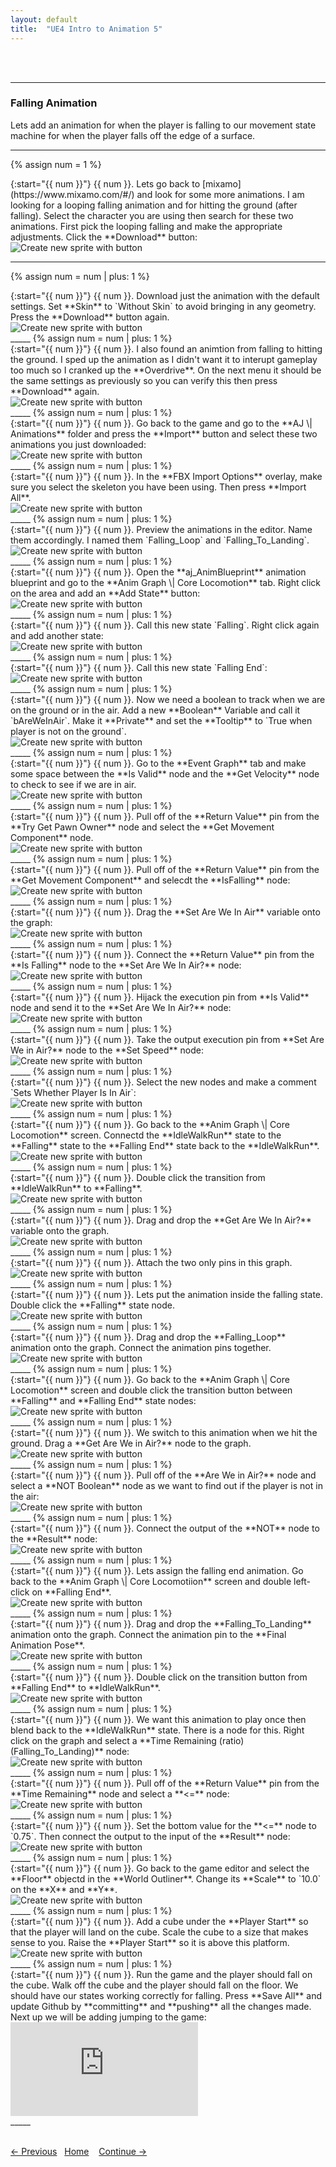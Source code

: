 ```yaml
---
layout: default
title:  "UE4 Intro to Animation 5"
---
```


<br><br>

_____ 

### Falling Animation
Lets add an animation for when the player is falling to our movement state machine for when the player falls off the edge of a surface.

_____ 

{% assign num = 1 %}
<div class = "row">
<div class="col-12 col-lg-4 col align-self-center">
<div markdown = "1">
{:start="{{ num }}"}
{{ num }}. Lets go back to [mixamo](https://www.mixamo.com/#/) and look for some more animations.  I am looking for a looping falling animation and for hitting the ground (after falling).  Select the character you are using then search for these two animations. First pick the looping falling and make the appropriate adjustments.  Click the **Download** button:
</div>
</div>
<div class="col-12 col-lg-8">
<img src="images/LoopingFalling.jpg"  class= "img-fluid"  alt="Create new sprite with button">  
</div>
</div>

_____ 

{% assign num = num | plus: 1 %}
<div class = "row">
<div class="col-12 col-lg-4 col align-self-center">
<div markdown = "1">
{:start="{{ num }}"}
{{ num }}. Download just the animation with the default settings.  Set **Skin** to `Without Skin` to avoid bringing in any geometry. Press the **Download** button again.
</div>
</div>
<div class="col-12 col-lg-8">
<img src="images/DownloadJustAnimationFall.jpg"  class= "img-fluid"  alt="Create new sprite with button">  
</div>
</div>
_____ 
{% assign num = num | plus: 1 %}
<div class = "row">
<div class="col-12 col-lg-4 col align-self-center">
<div markdown = "1">
{:start="{{ num }}"}
{{ num }}. I also found an animtion from falling to hitting the ground.  I sped up the animation as I didn't want it to interupt gameplay too much so I cranked up the **Overdrive**.  On the next menu it should be the same settings as previously so you can verify this then press **Download** again.
</div>
</div>
<div class="col-12 col-lg-8">
<img src="images/FallingToLanding.jpg"  class= "img-fluid"  alt="Create new sprite with button">  
</div>
</div>
_____ 
{% assign num = num | plus: 1 %}
<div class = "row">
<div class="col-12 col-lg-4 col align-self-center">
<div markdown = "1">
{:start="{{ num }}"}
{{ num }}. Go back to the game and go to the **AJ \| Animations** folder and press the **Import** button and select these two animations you just downloaded:
</div>
</div>
<div class="col-12 col-lg-8">
<img src="images/ImportFallingAnimation.jpg"  class= "img-fluid"  alt="Create new sprite with button">  
</div>
</div>
_____ 
{% assign num = num | plus: 1 %}
<div class = "row">
<div class="col-12 col-lg-4 col align-self-center">
<div markdown = "1">
{:start="{{ num }}"}
{{ num }}. In the **FBX Import Options** overlay, make sure you select the skeleton you have been using. Then press **Import All**.
</div>
</div>
<div class="col-12 col-lg-8">
<img src="images/SelectSkeletonFallingAnims.jpg"  class= "img-fluid"  alt="Create new sprite with button">  
</div>
</div>
_____ 
{% assign num = num | plus: 1 %}
<div class = "row">
<div class="col-12 col-lg-4 col align-self-center">
<div markdown = "1">
{:start="{{ num }}"}
{{ num }}. Preview the animations in the editor.  Name them accordingly.  I named them `Falling_Loop` and `Falling_To_Landing`.
</div>
</div>
<div class="col-12 col-lg-8">
<img src="images/RenameAndPreviewAnims.jpg"  class= "img-fluid"  alt="Create new sprite with button">  
</div>
</div>
_____ 
{% assign num = num | plus: 1 %}
<div class = "row">
<div class="col-12 col-lg-4 col align-self-center">
<div markdown = "1">
{:start="{{ num }}"}
{{ num }}. Open the **aj_AnimBlueprint** animation blueprint and go to the **Anim Graph \| Core Locomotion** tab.  Right click on the area and add an **Add State** button:
</div>
</div>
<div class="col-12 col-lg-8">
<img src="images/AddFallingState.jpg"  class= "img-fluid"  alt="Create new sprite with button">  
</div>
</div>
_____ 
{% assign num = num | plus: 1 %}
<div class = "row">
<div class="col-12 col-lg-4 col align-self-center">
<div markdown = "1">
{:start="{{ num }}"}
{{ num }}. Call this new state `Falling`.  Right click again and add another state:
</div>
</div>
<div class="col-12 col-lg-8">
<img src="images/CallItFallingAddAnotherState.jpg"  class= "img-fluid"  alt="Create new sprite with button">  
</div>
</div>
_____ 
{% assign num = num | plus: 1 %}
<div class = "row">
<div class="col-12 col-lg-4 col align-self-center">
<div markdown = "1">
{:start="{{ num }}"}
{{ num }}. Call this new state `Falling End`:
</div>
</div>
<div class="col-12 col-lg-8">
<img src="images/FallingEnd.jpg"  class= "img-fluid"  alt="Create new sprite with button">  
</div>
</div>
_____ 
{% assign num = num | plus: 1 %}
<div class = "row">
<div class="col-12 col-lg-4 col align-self-center">
<div markdown = "1">
{:start="{{ num }}"}
{{ num }}. Now we need a boolean to track when we are on the ground or in the air.  Add a new **Boolean** Variable and call it `bAreWeInAir`.  Make it **Private** and set the **Tooltip** to `True when player is not on the ground`.
</div>
</div>
<div class="col-12 col-lg-8">
<img src="images/AreWeInAirBooleanDef.jpg"  class= "img-fluid"  alt="Create new sprite with button">  
</div>
</div>
_____ 
{% assign num = num | plus: 1 %}
<div class = "row">
<div class="col-12 col-lg-4 col align-self-center">
<div markdown = "1">
{:start="{{ num }}"}
{{ num }}. Go to the **Event Graph** tab and make some space between the **Is Valid** node and the **Get Velocity** node to check to see if we are in air.
</div>
</div>
<div class="col-12 col-lg-8">
<img src="images/MakeSpaceEventGraphAnimBP.jpg"  class= "img-fluid"  alt="Create new sprite with button">  
</div>
</div>
_____ 
{% assign num = num | plus: 1 %}
<div class = "row">
<div class="col-12 col-lg-4 col align-self-center">
<div markdown = "1">
{:start="{{ num }}"}
{{ num }}. Pull off of the **Return Value** pin from the **Try Get Pawn Owner** node and select the **Get Movement Component** node.
</div>
</div>
<div class="col-12 col-lg-8">
<img src="images/GetMovementComponentAnimBP.jpg"  class= "img-fluid"  alt="Create new sprite with button">  
</div>
</div>
_____ 
{% assign num = num | plus: 1 %}
<div class = "row">
<div class="col-12 col-lg-4 col align-self-center">
<div markdown = "1">
{:start="{{ num }}"}
{{ num }}. Pull off of the **Return Value** pin from the **Get Movement Component** and selecdt the **IsFalling** node:
</div>
</div>
<div class="col-12 col-lg-8">
<img src="images/IsFallingVariableGet.jpg"  class= "img-fluid"  alt="Create new sprite with button">  
</div>
</div>
_____ 
{% assign num = num | plus: 1 %}
<div class = "row">
<div class="col-12 col-lg-4 col align-self-center">
<div markdown = "1">
{:start="{{ num }}"}
{{ num }}. Drag the **Set Are We In Air** variable onto the graph:
</div>
</div>
<div class="col-12 col-lg-8">
<img src="images/SetAreWeInAir.jpg"  class= "img-fluid"  alt="Create new sprite with button">  
</div>
</div>
_____ 
{% assign num = num | plus: 1 %}
<div class = "row">
<div class="col-12 col-lg-4 col align-self-center">
<div markdown = "1">
{:start="{{ num }}"}
{{ num }}. Connect the **Return Value** pin from the **Is Falling** node to the **Set Are We In Air?** node:
</div>
</div>
<div class="col-12 col-lg-8">
<img src="images/ConnectAreWeInAirPins.jpg"  class= "img-fluid"  alt="Create new sprite with button">  
</div>
</div>
_____ 
{% assign num = num | plus: 1 %}
<div class = "row">
<div class="col-12 col-lg-4 col align-self-center">
<div markdown = "1">
{:start="{{ num }}"}
{{ num }}. Hijack the execution pin from **Is Valid** node and send it to the **Set Are We In Air?** node:
</div>
</div>
<div class="col-12 col-lg-8">
<img src="images/IsValidExecutionPin.jpg"  class= "img-fluid"  alt="Create new sprite with button">  
</div>
</div>
_____ 
{% assign num = num | plus: 1 %}
<div class = "row">
<div class="col-12 col-lg-4 col align-self-center">
<div markdown = "1">
{:start="{{ num }}"}
{{ num }}. Take the output execution pin from **Set Are We in Air?** node to the **Set Speed** node:
</div>
</div>
<div class="col-12 col-lg-8">
<img src="images/ReconnectSetSpeedPin.jpg"  class= "img-fluid"  alt="Create new sprite with button">  
</div>
</div>
_____ 
{% assign num = num | plus: 1 %}
<div class = "row">
<div class="col-12 col-lg-4 col align-self-center">
<div markdown = "1">
{:start="{{ num }}"}
{{ num }}. Select the new nodes and make a comment `Sets Whether Player Is In Air`:
</div>
</div>
<div class="col-12 col-lg-8">
<img src="images/AddCommnentIsPlayerInAir.jpg"  class= "img-fluid"  alt="Create new sprite with button">  
</div>
</div>
_____ 
{% assign num = num | plus: 1 %}
<div class = "row">
<div class="col-12 col-lg-4 col align-self-center">
<div markdown = "1">
{:start="{{ num }}"}
{{ num }}. Go back to the **Anim Graph \| Core Locomotion** screen.  Connectd the **IdleWalkRun** state to the **Falling** state to the **Falling End** state back to the **IdleWalkRun**.
</div>
</div>
<div class="col-12 col-lg-8">
<img src="images/ConnectFallingStates.jpg"  class= "img-fluid"  alt="Create new sprite with button">  
</div>
</div>
_____ 
{% assign num = num | plus: 1 %}
<div class = "row">
<div class="col-12 col-lg-4 col align-self-center">
<div markdown = "1">
{:start="{{ num }}"}
{{ num }}. Double click the transition from **IdleWalkRun** to **Falling**.
</div>
</div>
<div class="col-12 col-lg-8">
<img src="images/ConditionToFalling.jpg"  class= "img-fluid"  alt="Create new sprite with button">  
</div>
</div>
_____ 
{% assign num = num | plus: 1 %}
<div class = "row">
<div class="col-12 col-lg-4 col align-self-center">
<div markdown = "1">
{:start="{{ num }}"}
{{ num }}. Drag and drop the **Get Are We In Air?** variable onto the graph.
</div>
</div>
<div class="col-12 col-lg-8">
<img src="images/AreWeInAirGetTransition.jpg"  class= "img-fluid"  alt="Create new sprite with button">  
</div>
</div>
_____ 
{% assign num = num | plus: 1 %}
<div class = "row">
<div class="col-12 col-lg-4 col align-self-center">
<div markdown = "1">
{:start="{{ num }}"}
{{ num }}. Attach the two only pins in this graph.
</div>
</div>
<div class="col-12 col-lg-8">
<img src="images/AttachPinsForFalling.jpg"  class= "img-fluid"  alt="Create new sprite with button">  
</div>
</div>
_____ 
{% assign num = num | plus: 1 %}
<div class = "row">
<div class="col-12 col-lg-4 col align-self-center">
<div markdown = "1">
{:start="{{ num }}"}
{{ num }}. Lets put the animation inside the falling state.  Double click the **Falling** state node.
</div>
</div>
<div class="col-12 col-lg-8">
<img src="images/DoubleClickFallingState.jpg"  class= "img-fluid"  alt="Create new sprite with button">  
</div>
</div>
_____ 
{% assign num = num | plus: 1 %}
<div class = "row">
<div class="col-12 col-lg-4 col align-self-center">
<div markdown = "1">
{:start="{{ num }}"}
{{ num }}. Drag and drop the **Falling_Loop** animation onto the graph.  Connect the animation pins together.
</div>
</div>
<div class="col-12 col-lg-8">
<img src="images/PlayFallingLoopAnim.jpg"  class= "img-fluid"  alt="Create new sprite with button">  
</div>
</div>
_____ 
{% assign num = num | plus: 1 %}
<div class = "row">
<div class="col-12 col-lg-4 col align-self-center">
<div markdown = "1">
{:start="{{ num }}"}
{{ num }}. Go back to the **Anim Graph \| Core Locomotion** screen and double click the transition button between **Falling** and **Falling End** state nodes:
</div>
</div>
<div class="col-12 col-lg-8">
<img src="images/FallingToFallingEndTransition.jpg"  class= "img-fluid"  alt="Create new sprite with button">  
</div>
</div>
_____ 
{% assign num = num | plus: 1 %}
<div class = "row">
<div class="col-12 col-lg-4 col align-self-center">
<div markdown = "1">
{:start="{{ num }}"}
{{ num }}. We switch to this animation when we hit the ground.  Drag a **Get Are We in Air?** node to the graph.
</div>
</div>
<div class="col-12 col-lg-8">
<img src="images/GetAreWeInAirNOT.jpg"  class= "img-fluid"  alt="Create new sprite with button">  
</div>
</div>
_____ 
{% assign num = num | plus: 1 %}
<div class = "row">
<div class="col-12 col-lg-4 col align-self-center">
<div markdown = "1">
{:start="{{ num }}"}
{{ num }}. Pull off of the **Are We in Air?** node and select a **NOT Boolean** node as we want to find out if the player is not in the air:
</div>
</div>
<div class="col-12 col-lg-8">
<img src="images/PullOffNOTBool.jpg"  class= "img-fluid"  alt="Create new sprite with button">  
</div>
</div>
_____ 
{% assign num = num | plus: 1 %}
<div class = "row">
<div class="col-12 col-lg-4 col align-self-center">
<div markdown = "1">
{:start="{{ num }}"}
{{ num }}. Connect the output of the **NOT** node to the **Result** node:
</div>
</div>
<div class="col-12 col-lg-8">
<img src="images/ConnectNotToEnterTransition.jpg"  class= "img-fluid"  alt="Create new sprite with button">  
</div>
</div>
_____ 
{% assign num = num | plus: 1 %}
<div class = "row">
<div class="col-12 col-lg-4 col align-self-center">
<div markdown = "1">
{:start="{{ num }}"}
{{ num }}. Lets assign the falling end animation.  Go back to the **Anim Graph \| Core Locomotiion** screen and double left-click on **Falling End**.
</div>
</div>
<div class="col-12 col-lg-8">
<img src="images/DoubleClickFallingEnd.jpg"  class= "img-fluid"  alt="Create new sprite with button">  
</div>
</div>
_____ 
{% assign num = num | plus: 1 %}
<div class = "row">
<div class="col-12 col-lg-4 col align-self-center">
<div markdown = "1">
{:start="{{ num }}"}
{{ num }}. Drag and drop the **Falling_To_Landing** animation onto the graph.  Connect the animation pin to the **Final Animation Pose**.
</div>
</div>
<div class="col-12 col-lg-8">
<img src="images/FallingToLandingConnectAnim.jpg"  class= "img-fluid"  alt="Create new sprite with button">  
</div>
</div>
_____ 
{% assign num = num | plus: 1 %}
<div class = "row">
<div class="col-12 col-lg-4 col align-self-center">
<div markdown = "1">
{:start="{{ num }}"}
{{ num }}. Double click on the transition button from **Falling End** to **IdleWalkRun**.
</div>
</div>
<div class="col-12 col-lg-8">
<img src="images/DoubleClickTransitionToEnd.jpg"  class= "img-fluid"  alt="Create new sprite with button">  
</div>
</div>
_____ 
{% assign num = num | plus: 1 %}
<div class = "row">
<div class="col-12 col-lg-4 col align-self-center">
<div markdown = "1">
{:start="{{ num }}"}
{{ num }}. We want this animation to play once then blend back to the **IdleWalkRun** state.  There is a node for this.  Right click on the graph and select a **Time Remaining (ratio)(Falling_To_Landing)** node:
</div>
</div>
<div class="col-12 col-lg-8">
<img src="images/TimeRemainingRatioFallEnd.jpg"  class= "img-fluid"  alt="Create new sprite with button">  
</div>
</div>
_____ 
{% assign num = num | plus: 1 %}
<div class = "row">
<div class="col-12 col-lg-4 col align-self-center">
<div markdown = "1">
{:start="{{ num }}"}
{{ num }}. Pull off of the **Return Value** pin from the **Time Remaining** node and select a **<=** node:
</div>
</div>
<div class="col-12 col-lg-8">
<img src="images/LessEqualTimeRemaining.jpg"  class= "img-fluid"  alt="Create new sprite with button">  
</div>
</div>
_____ 
{% assign num = num | plus: 1 %}
<div class = "row">
<div class="col-12 col-lg-4 col align-self-center">
<div markdown = "1">
{:start="{{ num }}"}
{{ num }}. Set the bottom value for the **<=** node to `0.75`.  Then connect the output to the input of the **Result** node:
</div>
</div>
<div class="col-12 col-lg-8">
<img src="images/LessThanPointSevenFive.jpg"  class= "img-fluid"  alt="Create new sprite with button">  
</div>
</div>
_____ 
{% assign num = num | plus: 1 %}
<div class = "row">
<div class="col-12 col-lg-4 col align-self-center">
<div markdown = "1">
{:start="{{ num }}"}
{{ num }}. Go back to the game editor and select the **Floor** objectd in the **World Outliner**.  Change its **Scale** to `10.0` on the **X** and **Y**.
</div>
</div>
<div class="col-12 col-lg-8">
<img src="images/MakeFloorBigger.jpg"  class= "img-fluid"  alt="Create new sprite with button">  
</div>
</div>
_____ 
{% assign num = num | plus: 1 %}
<div class = "row">
<div class="col-12 col-lg-4 col align-self-center">
<div markdown = "1">
{:start="{{ num }}"}
{{ num }}. Add a cube under the **Player Start** so that the player will land on the cube.  Scale the cube to a size that makes sense to you. Raise the **Player Start** so it is above this platform.
</div>
</div>
<div class="col-12 col-lg-8">
<img src="images/AddCubeUnderPlayerStart.jpg"  class= "img-fluid"  alt="Create new sprite with button">  
</div>
</div>
_____ 
{% assign num = num | plus: 1 %}
<div class = "row">
<div class="col-12 col-lg-4 col align-self-center">
<div markdown = "1">
{:start="{{ num }}"}
{{ num }}. Run the game and the player should fall on the cube. Walk off the cube and the player should fall on the floor.  We should have our states working correctly for falling. Press **Save All** and update Github by **committing** and **pushing** all the changes made.  Next up we will be adding jumping to the game:
</div>
</div>
<div class="col-12 col-lg-8">
<div class="embed-responsive embed-responsive-16by9">
<iframe class="embed-responsive-item" src="https://www.youtube.com/embed/9LLcN28yliU?autoplay=1&rel=0&controls=0&amp&showinfo=0&version=3&loop=1&playlist=9LLcN28yliU" frameborder="0" allowfullscreen></iframe>
</div>
</div>
</div>
_____ 
<br><br>

[<- Previous](Intro-To-Animation-4.html)&nbsp;&nbsp;&nbsp;[Home](../index.html)&nbsp;&nbsp;&nbsp; [Continue ->](Intro-To-Animation-6.html)
<br />  
<br />  
<br />  



